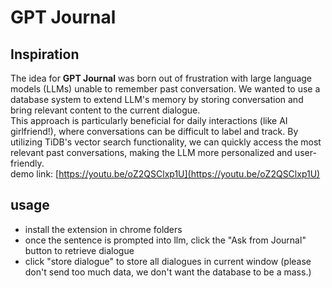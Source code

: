 # GPT Journal

## **Inspiration**
The idea for **GPT Journal** was born out of frustration with large language models (LLMs) unable to remember past conversation. We wanted to use a database system to extend LLM's memory by storing conversation and bring relevant content to the current dialogue. <br>
This approach is particularly beneficial for daily interactions (like  AI girlfriend!), where conversations can be difficult to label and track. By utilizing TiDB's vector search functionality, we can quickly access the most relevant past conversations, making the LLM more personalized and user-friendly.<br>
demo link: [https://youtu.be/oZ2QSClxp1U](https://youtu.be/oZ2QSClxp1U)


## **usage**
- install the extension in chrome folders
- once the sentence is prompted into llm, click the "Ask from Journal" button to retrieve dialogue
- click "store dialogue" to store all dialogues in current window (please don't send too much data, we don't want the database to be a mass.)


